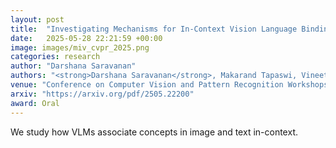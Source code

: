 ```yaml
---
layout: post
title:  "Investigating Mechanisms for In-Context Vision Language Binding"
date:   2025-05-28 22:21:59 +00:00
image: images/miv_cvpr_2025.png
categories: research
author: "Darshana Saravanan"
authors: "<strong>Darshana Saravanan</strong>, Makarand Tapaswi, Vineet Gandhi"
venue: "Conference on Computer Vision and Pattern Recognition Workshops (CVPRW), MIV"
arxiv: "https://arxiv.org/pdf/2505.22200"
award: Oral
---
```


We study how VLMs associate concepts in image and text in-context. 